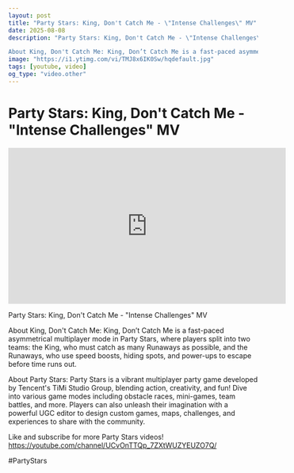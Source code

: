 ```yaml
---
layout: post
title: "Party Stars: King, Don't Catch Me - \"Intense Challenges\" MV"
date: 2025-08-08
description: "Party Stars: King, Don't Catch Me - \"Intense Challenges\" MV

About King, Don't Catch Me: King, Don’t Catch Me is a fast-paced asymmetrical multiplayer..."
image: "https://i1.ytimg.com/vi/TMJ8x6IK0Sw/hqdefault.jpg"
tags: [youtube, video]
og_type: "video.other"
---
```


<script type="application/ld+json">
{
  "@context": "http://schema.org",
  "@type": "VideoObject",
  "name": "Party Stars: King, Don't Catch Me - \\\"Intense Challenges\\\" MV",
  "description": "Party Stars: King, Don't Catch Me - \\\"Intense Challenges\\\" MV\n\nAbout King, Don't Catch Me: King, Don\u2019t Catch Me is a fast-paced asymmetrical multiplayer mode in Party Stars, where players split into two teams: the King, who must catch as many Runaways as possible, and the Runaways, who use speed boosts, hiding spots, and power-ups to escape before time runs out.\n\nAbout Party Stars: Party Stars is a vibrant multiplayer party game developed by Tencent's TiMi Studio Group, blending action, creativity, and fun! Dive into various game modes including obstacle races, mini-games, team battles, and more. Players can also unleash their imagination with a powerful UGC editor to design custom games, maps, challenges, and experiences to share with the community.\n\nLike and subscribe for more Party Stars videos! https://youtube.com/channel/UCvOnTTQp_7ZXtWUZYEUZO7Q/\n\n#PartyStars",
  "thumbnailUrl": "https://i1.ytimg.com/vi/TMJ8x6IK0Sw/hqdefault.jpg",
  "uploadDate": "2025-08-08T10:00:56",
  "embedUrl": "https://www.youtube.com/embed/TMJ8x6IK0Sw",
  "publisher": {
    "@type": "Person",
    "name": "Celo Zaga"
  },
  "mainEntityOfPage": {
    "@type": "WebPage",
    "@id": "https://celozaga.github.io/2025/08/08/party-stars:-king,-don't-catch-me---\"intense-challenges\"-mv-TMJ8x6IK0Sw.html"
  },
  "duration": "PT0M0S"
}
</script>

<script type="application/ld+json">
{
  "@context": "http://schema.org",
  "@type": "BlogPosting",
  "headline": "Party Stars: King, Don't Catch Me - \\\"Intense Challenges\\\" MV",
  "image": "https://i1.ytimg.com/vi/TMJ8x6IK0Sw/hqdefault.jpg",
  "publisher": {
    "@type": "Person",
    "name": "Celo Zaga"
  },
  "url": "https://celozaga.github.io/2025/08/08/party-stars:-king,-don't-catch-me---\"intense-challenges\"-mv-TMJ8x6IK0Sw.html",
  "datePublished": "2025-08-08T10:00:56",
  "dateCreated": "2025-08-08T10:00:56",
  "dateModified": "2025-08-08T10:00:56",
  "description": "Party Stars: King, Don't Catch Me - \\\"Intense Challenges\\\" MV\n\nAbout King, Don't Catch Me: King, Don\u2019t Catch Me is a fast-paced asymmetrical multiplayer...",
  "author": {
    "@type": "Person",
    "name": "Celo Zaga"
  },
  "mainEntityOfPage": {
    "@type": "WebPage",
    "@id": "https://celozaga.github.io/2025/08/08/party-stars:-king,-don't-catch-me---\"intense-challenges\"-mv-TMJ8x6IK0Sw.html"
  }
}
</script>

<h1 class="youtube-post-title">Party Stars: King, Don't Catch Me - "Intense Challenges" MV</h1>

<iframe width="560" height="315" src="https://www.youtube.com/embed/TMJ8x6IK0Sw" class="youtube-post-embed" frameborder="0" allowfullscreen></iframe>

<p class="youtube-post-description">Party Stars: King, Don't Catch Me - "Intense Challenges" MV

About King, Don't Catch Me: King, Don’t Catch Me is a fast-paced asymmetrical multiplayer mode in Party Stars, where players split into two teams: the King, who must catch as many Runaways as possible, and the Runaways, who use speed boosts, hiding spots, and power-ups to escape before time runs out.

About Party Stars: Party Stars is a vibrant multiplayer party game developed by Tencent's TiMi Studio Group, blending action, creativity, and fun! Dive into various game modes including obstacle races, mini-games, team battles, and more. Players can also unleash their imagination with a powerful UGC editor to design custom games, maps, challenges, and experiences to share with the community.

Like and subscribe for more Party Stars videos! https://youtube.com/channel/UCvOnTTQp_7ZXtWUZYEUZO7Q/

#PartyStars</p>
